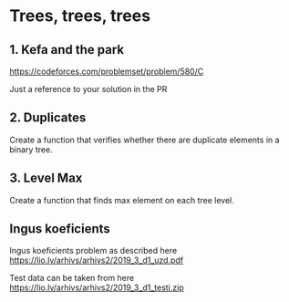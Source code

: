# Trees, trees, trees

## 1. Kefa and the park

https://codeforces.com/problemset/problem/580/C

Just a reference to your solution in the PR

## 2. Duplicates

Create a function that verifies whether there are duplicate elements in a binary tree.

## 3. Level Max

Create a function that finds max element on each tree level.

## Ingus koeficients

Ingus koeficients problem as described here https://lio.lv/arhivs/arhivs2/2019_3_d1_uzd.pdf

Test data can be taken from here https://lio.lv/arhivs/arhivs2/2019_3_d1_testi.zip
